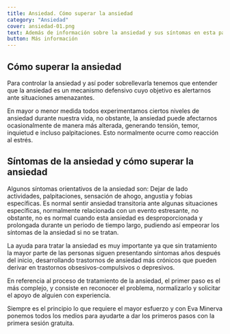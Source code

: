 ```yaml
---
title: Ansiedad. Cómo superar la ansiedad 
category: "Ansiedad"
cover: ansiedad-01.png
text: Además de información sobre la ansiedad y sus síntomas en esta página podrás encontrar más contenido sobre nuestros psicólogos online especializados en ayuda para tratar la ansiedad.
button: Más información
---
```

## Cómo superar la ansiedad

Para controlar la ansiedad y así poder sobrellevarla tenemos que entender que la ansiedad es un mecanismo defensivo cuyo objetivo es alertarnos ante situaciones amenazantes. 

En mayor o menor medida todos experimentamos ciertos niveles de ansiedad durante nuestra vida, no obstante, la ansiedad puede afectarnos ocasionalmente de manera más alterada, generando tensión, temor, inquietud e incluso palpitaciones. Esto normalmente ocurre como reacción al estrés.

## Síntomas de la ansiedad y cómo superar la ansiedad

Algunos síntomas orientativos de la ansiedad son: Dejar de lado actividades, palpitaciones, sensación de ahogo, angustia y fobias específicas. Es normal sentir ansiedad transitoria ante algunas situaciones específicas, normalmente relacionada con un evento estresante, no obstante, no es normal cuando esta ansiedad es desproporcionada y prolongada durante un periodo de tiempo largo, pudiendo así empeorar los síntomas de la ansiedad si no se tratan.

La ayuda para tratar la ansiedad es muy importante ya que sin tratamiento la mayor parte de las personas siguen presentando síntomas años después del inicio, desarrollando trastornos de ansiedad más crónicos que pueden derivar en trastornos obsesivos-compulsivos o depresivos.

En referencia al proceso de tratamiento de la ansiedad, el primer paso es el más complejo, y consiste en reconocer el problema, normalizarlo y solicitar el apoyo de alguien con experiencia.

Siempre es el principio lo que requiere el mayor esfuerzo y con Eva Minerva ponemos todos los medios para ayudarte a dar los primeros pasos con la primera sesión gratuita.
